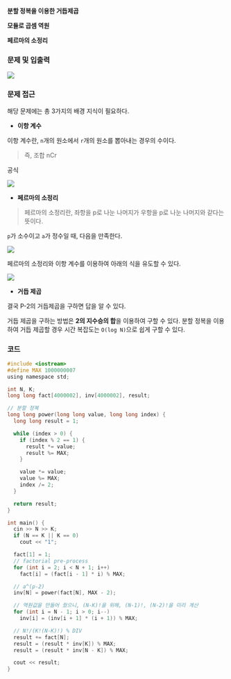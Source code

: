 **분할 정복을 이용한 거듭제곱**

**모듈로 곱셈 역원**

**페르마의 소정리**



### 문제 및 입출력

![](https://velog.velcdn.com/images/choiish98/post/d8154b5f-f58a-4f9a-b544-ac2fe622ccc3/image.png)



### 문제 접근

해당 문제에는 총 3가지의 배경 지식이 필요하다.



- **이항 계수**

이항 계수란, `n`개의 원소에서 `r`개의 원소를 뽑아내는 경우의 수이다. 

> 즉, 조합 nCr



공식


![](https://velog.velcdn.com/images/choiish98/post/f6da9f00-af81-47c9-811b-26c123450265/image.png)



- **페르마의 소정리**

>  페르마의 소정리란, 좌항을 p로 나눈 나머지가 우항을 p로 나눈 나머지와 같다는 뜻이다.



`p`가 소수이고 `a`가 정수일 때, 다음을 만족한다.



![](https://velog.velcdn.com/images/choiish98/post/a43f580c-f9d7-4222-9e64-84c04e301a9f/image.png)



페르마의 소정리와 이항 계수를 이용하여 아래의 식을 유도할 수 있다.


![](https://velog.velcdn.com/images/choiish98/post/81511410-3a2e-4bda-a95a-3a07cbdc6182/image.png)



- **거듭 제곱**

결국 P-2의 거듭제곱을 구하면 답을 알 수 있다.



거듭 제곱을 구하는 방법은 **2의 지수승의 합**을 이용하여 구할 수 있다. 분할 정복을 이용하여 거듭 제곱할 경우 시간 복잡도는 `O(log N)`으로 쉽게 구할 수 있다.



### 코드

```c
#include <iostream>
#define MAX 1000000007
using namespace std;

int N, K;
long long fact[4000002], inv[4000002], result;

// 분할 정복
long long power(long long value, long long index) {
  long long result = 1;

  while (index > 0) {
    if (index % 2 == 1) {
      result *= value;
      result %= MAX;
    }

    value *= value;
    value %= MAX;
    index /= 2;
  }

  return result;
}

int main() {
  cin >> N >> K;
  if (N == K || K == 0)
    cout << "1";

  fact[1] = 1;
  // factorial pre-process
  for (int i = 2; i < N + 1; i++)
    fact[i] = (fact[i - 1] * i) % MAX;

  // a^(p-2)
  inv[N] = power(fact[N], MAX - 2);

  // 역원값을 만들어 줬으니, (N-K)!을 위해, (N-1)!, (N-2)!을 미리 계산
  for (int i = N - 1; i > 0; i--)
    inv[i] = (inv[i + 1] * (i + 1)) % MAX;

  // N!/(K!(N-K)!) % DIV
  result += fact[N];
  result = (result * inv[K]) % MAX;
  result = (result * inv[N - K]) % MAX;

  cout << result;
}
```



